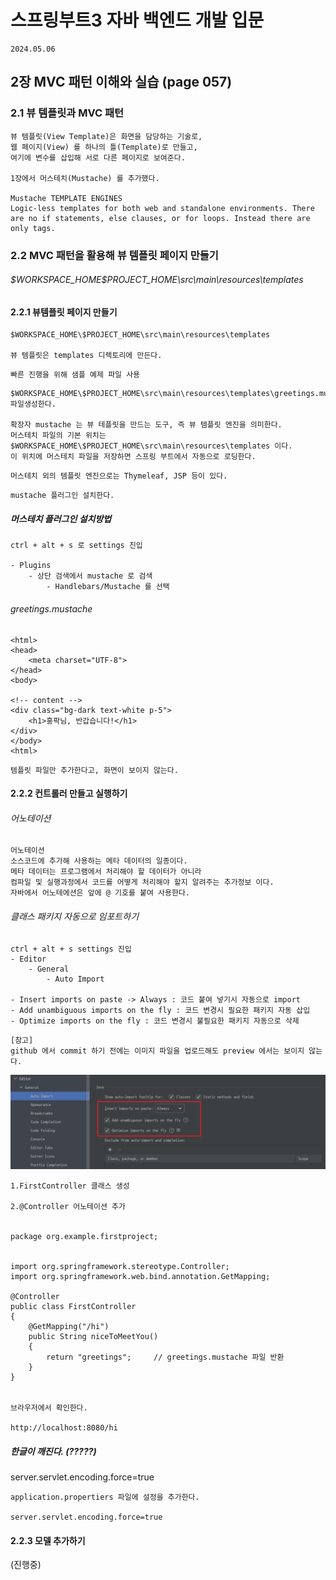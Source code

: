 # 스프링부트3 자바 백엔드 개발 입문

```
2024.05.06
```

## 2장 MVC 패턴 이해와 실습 (page 057)

### 2.1 뷰 템플릿과 MVC 패턴


```
뷰 템플릿(View Template)은 화면을 담당하는 기술로,
웹 페이지(View) 를 하나의 틀(Template)로 만들고, 
여기에 변수를 삽입해 서로 다른 페이지로 보여준다.

1장에서 머스테치(Mustache) 를 추가했다. 

Mustache TEMPLATE ENGINES
Logic-less templates for both web and standalone environments. There are no if statements, else clauses, or for loops. Instead there are only tags.

```


### 2.2 MVC 패턴을 활용해 뷰 템플릿 페이지 만들기

###### $WORKSPACE_HOME\$PROJECT_HOME\src\main\resources\templates

#### 2.2.1 뷰템플릿 페이지 만들기
```
$WORKSPACE_HOME\$PROJECT_HOME\src\main\resources\templates

뷰 템플릿은 templates 디렉토리에 만든다.
```

```
빠른 진행을 위해 샘플 예제 파일 사용
```

```
$WORKSPACE_HOME\$PROJECT_HOME\src\main\resources\templates\greetings.mustache  파일생성한다.

확장자 mustache 는 뷰 테플릿을 만드는 도구, 즉 뷰 템플릿 엔진을 의미한다.
머스테치 파일의 기본 위치는 $WORKSPACE_HOME\$PROJECT_HOME\src\main\resources\templates 이다.
이 위치에 머스테치 파일을 저장하면 스프링 부트에서 자동으로 로딩한다.
```

```
머스테치 외의 템플릿 엔진으로는 Thymeleaf, JSP 등이 있다.
```

```
mustache 플러그인 설치한다.
```


##### 머스테치 플러그인 설치방법 
```
ctrl + alt + s 로 settings 진입

- Plugins
    - 상단 검색에서 mustache 로 검색
        - Handlebars/Mustache 를 선택        
```


###### greetings.mustache
```
<html>
<head>
    <meta charset="UTF-8">
</head>
<body>

<!-- content -->
<div class="bg-dark text-white p-5">
    <h1>홍팍님, 반갑습니다!</h1>
</div>
</body>
<html>
```

```
템플릿 파일만 추가한다고, 화면이 보이지 않는다.
```

#### 2.2.2 컨트롤러 만들고 실행하기


###### 어노테이션
```
어노테이션
소스코드에 추가해 사용하는 메타 데이터의 일종이다.
메타 데이터는 프로그램에서 처리해야 할 데이터가 아니라 
컴파일 및 실행과정에서 코드를 어떻게 처리해야 할지 알려주는 추가정보 이다.
자바에서 어노테에션은 앞에 @ 기호를 붙여 사용한다.
```

###### 클래스 패키지 자동으로 임포트하기
```
ctrl + alt + s settings 진입
- Editor   
    - General
        - Auto Import

- Insert imports on paste -> Always : 코드 붙여 넣기시 자동으로 import 
- Add unambiguous imports on the fly : 코드 변경시 필요한 패키지 자동 삽입
- Optimize imports on the fly : 코드 변경시 불필요한 패키지 자동으로 삭제
```

```
[참고]
github 에서 commit 하기 전에는 이미지 파일을 업로드해도 preview 에서는 보이지 않는다.
```
![캡쳐](./resources/capture_2024-05-06_091149.png)




```
1.FirstController 클래스 생성

2.@Controller 어노테이션 추가


package org.example.firstproject;


import org.springframework.stereotype.Controller;
import org.springframework.web.bind.annotation.GetMapping;

@Controller
public class FirstController
{
    @GetMapping("/hi")
    public String niceToMeetYou()
    {
        return "greetings";     // greetings.mustache 파일 반환
    }
}


브라우저에서 확인한다.

http://localhost:8080/hi

```

##### 한글이 깨진다. (?????)
server.servlet.encoding.force=true
```
application.propertiers 파일에 설정을 추가한다.

server.servlet.encoding.force=true

```




#### 2.2.3 모델 추가하기


(진행중)
